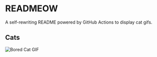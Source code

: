 # READMEOW

A self-rewriting README powered by GitHub Actions to display cat gifs.

## Cats

![Bored Cat GIF](https://media0.giphy.com/media/v1.Y2lkPTlhY2QwMmRhdHloYjIwYnc5ZHljNG52bTA2M2h0MTkwNmdjMDVneXVheHY5bnM5dSZlcD12MV9naWZzX3NlYXJjaCZjdD1n/mlvseq9yvZhba/200.gif)
